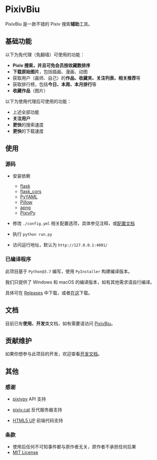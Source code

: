 # PixivBiu

PixivBiu 是一款不错的 Pixiv 搜索**辅助**工具。



## 基础功能

以下为免代理（免翻墙）可使用的功能：

* **Pixiv 搜索，并且可免会员按收藏数排序**
* **下载原始图片**，包括插画、漫画、动图
* 获取用户（画师、自己）的**作品、收藏夹、关注列表、相关推荐**等
* 获取排行榜，包括**今日、本周、本月排行**等
* **收藏作品**（图片）

以下为使用代理后可使用的功能：

* 上述全部功能
* **关注用户**
* **更快**的搜索速度
* **更快**的下载速度



## 使用

### 源码

* 安装依赖
  + [flask](https://github.com/pallets/flask)
  + [flask_cors](https://github.com/corydolphin/flask-cors)
  + [PyYAML](https://github.com/yaml/pyyaml)
  + [Pillow](https://github.com/python-pillow/Pillow)
  + [apng](https://github.com/eight04/pyAPNG)
  + [PixivPy](https://github.com/upbit/pixivpy)
* 修改 `./config.yml` 相关配置选项，具体参见注释，或[配置文档](https://biu.tls.moe/#/usage/quickstart?id=配置)

* 执行 `python run.py` 
* 访问运行地址，默认为 `http://127.0.0.1:4001/` 

### 已编译程序

此项目基于 `Python@3.7` 编写，使用 `PyInstaller` 构建编译版本。

我们只提供了 Windows 和 macOS 的编译版本，如有其他需求请自行编译。

具体可在 [Releases](https://github.com/txperl/PixivBiu/releases) 中下载，或者[在这](https://biu.tls.moe/#/lib/dl)下载。



## 文档

目前已有**使用、开发**类文档，如有需要请访问 [PixivBiu](https://biu.tls.moe/)。



## 贡献维护

如果你想参与此项目的开发，欢迎查看[开发文档](https://biu.tls.moe/#/develop/quickin)。



## 其他

### 感谢

* [pixivpy](https://github.com/upbit/pixivpy) API 支持

* [pixiv.cat](https://pixiv.cat/) 反代服务器支持

* [HTML5 UP](https://html5up.net/) 前端代码支持

### 条款

* 使用后任何不可知事件都与原作者无关，原作者不承担任何后果
* [MIT License](https://choosealicense.com/licenses/mit/)

